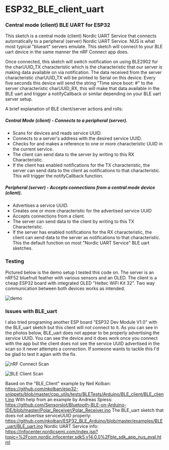 # ESP32_BLE_client_uart
### Central mode (client) BLE UART for ESP32

This sketch is a central mode (client) Nordic UART Service that connects automatically to a peripheral (server) Nordic UART Service. NUS is what most typical "blueart" servers emulate. This sketch will connect to your BLE uart device in the same manner the nRF Connect app does.

Once connected, this sketch will switch notification on using BLE2902 for the charUUID_TX characteristic which is the characteristic that our server is making data available on via notification. The data received from the server characteristic charUUID_TX will be printed to Serial on this device. Every five seconds this device will send the string "Time since boot: #" to the server characteristic charUUID_RX, this will make that data available in the BLE uart and trigger a notifyCallback or similar depending on your BLE uart server setup.


A brief explanation of BLE client/server actions and rolls:

##### Central Mode (client) - Connects to a peripheral (server).
* Scans for devices and reads service UUID.
* Connects to a server's address with the desired service UUID.
* Checks for and makes a reference to one or more characteristic UUID in the current service.
* The client can send data to the server by writing to this RX Characteristic.
* If the client has enabled notifications for the TX characteristic, the server can send data to the client as notifications to that characteristic. This will trigger the notifyCallback function.

##### Peripheral (server) - Accepts connections from a central mode device (client).
* Advertises a service UUID.
* Creates one or more characteristic for the advertised service UUID
* Accepts connections from a client.
* The server can send data to the client by writing to this TX Characteristic.
* If the server has enabled notifications for the RX characteristic, the client can send data to the server as notifications to that characteristic. This the default function on most "Nordic UART Service" BLE uart sketches.


### Testing
Pictured below is the demo setup I tested this code on. The server is an nRF52 bluefruit feather with various sensors and an OLED. The client is a cheap ESP32 board with integrated OLED "Heltec WiFi Kit 32". Two way communication between both devices works as intended.

![demo](https://github.com/ThingEngineer/ESP32_BLE_client_uart/raw/master/images/demo.jpg)

### Issues with BLE_uart
I also tried programing another ESP board "ESP32 Dev Module V1.0" with the BLE_uart sketch but this client will not connect to it. As you can see in the photos below, BLE_uart does not appear to be properly advertising the service UUID. You can see the device and it does work once you connect with the app but the client does not see the service UUID advertised in the scan so it never attempts a connection. If someone wants to tackle this I'd be glad to test it agian with the fix.

![nRF Connect Scan](https://github.com/ThingEngineer/ESP32_BLE_client_uart/raw/master/images/nrf_connect_scan.png)

![BLE Client Scan](https://github.com/ThingEngineer/ESP32_BLE_client_uart/raw/master/images/client_scan.png)

Based on the "BLE_Client" example by Neil Kolban:
https://github.com/nkolban/esp32-snippets/blob/master/cpp_utils/tests/BLETests/Arduino/BLE_client/BLE_client.ino
With help from an example by Andreas Spiess:
https://github.com/SensorsIot/Bluetooth-BLE-on-Arduino-IDE/blob/master/Polar_Receiver/Polar_Receiver.ino
The BLE_uart sketch that does not advertise serviceUUID properly:
https://github.com/nkolban/ESP32_BLE_Arduino/blob/master/examples/BLE_uart/BLE_uart.ino
Nordic UART Service info:
https://infocenter.nordicsemi.com/index.jsp?topic=%2Fcom.nordic.infocenter.sdk5.v14.0.0%2Fble_sdk_app_nus_eval.html
